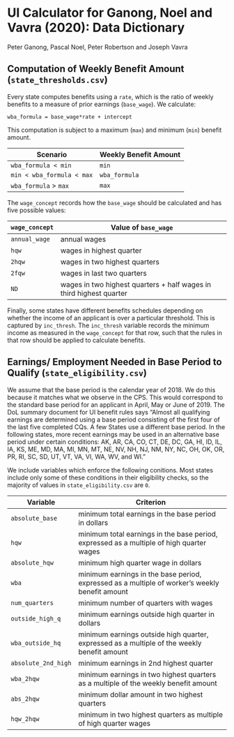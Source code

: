 UI Calculator for Ganong, Noel and Vavra (2020): Data Dictionary
================
Peter Ganong, Pascal Noel, Peter Robertson and Joseph Vavra

## Computation of Weekly Benefit Amount (`state_thresholds.csv`)

Every state computes benefits using a `rate`, which is the ratio of
weekly benefits to a measure of prior earnings (`base_wage`). We
calculate:

`wba_formula = base_wage*rate + intercept`

This computation is subject to a maximum (`max`) and minimum (`min`)
benefit amount.

| Scenario                  | Weekly Benefit Amount |
| ------------------------- | --------------------- |
| `wba_formula < min`       | `min`                 |
| `min < wba_formula < max` | `wba_formula`         |
| `wba_formula` \> `max`    | `max`                 |

The `wage_concept` records how the `base_wage` should be calculated and
has five possible
values:

| `wage_concept` | Value of `base_wage`                                                |
| -------------- | ------------------------------------------------------------------- |
| `annual_wage`  | annual wages                                                        |
| `hqw`          | wages in highest quarter                                            |
| `2hqw`         | wages in two highest quarters                                       |
| `2fqw`         | wages in last two quarters                                          |
| `ND`           | wages in two highest quarters + half wages in third highest quarter |

Finally, some states have different benefits schedules depending on
whether the income of an applicant is over a particular threshold. This
is captured by `inc_thresh`. The `inc_thresh` variable records the
minimum income as measured in the `wage_concept` for that row, such that
the rules in that row should be applied to calculate
benefits.

## Earnings/ Employment Needed in Base Period to Qualify (`state_eligibility.csv`)

We assume that the base period is the calendar year of 2018. We do this
because it matches what we observe in the CPS. This would correspond to
the standard base period for an applicant in April, May or June of 2019.
The DoL summary document for UI benefit rules says “Almost all
qualifying earnings are determined using a base period consisting of the
first four of the last five completed CQs. A few States use a different
base period. In the following states, more recent earnings may be used
in an alternative base period under certain conditions: AK, AR, CA, CO,
CT, DE, DC, GA, HI, ID, IL, IA, KS, ME, MD, MA, MI, MN, MT, NE, NV, NH,
NJ, NM, NY, NC, OH, OK, OR, PR, RI, SC, SD, UT, VT, VA, VI, WA, WV, and
WI.”

We include variables which enforce the following conitions. Most states
include only some of these conditions in their eligibility checks, so
the majority of values in `state_eligibility.csv` are
`0`.

| Variable            | Criterion                                                                                      |
| ------------------- | ---------------------------------------------------------------------------------------------- |
| `absolute_base`     | minimum total earnings in the base period in dollars                                           |
| `hqw`               | minimum total earnings in the base period, expressed as a multiple of high quarter wages       |
| `absolute_hqw`      | minimum high quarter wage in dollars                                                           |
| `wba`               | minimum earnings in the base period, expressed as a multiple of worker’s weekly benefit amount |
| `num_quarters`      | minimum number of quarters with wages                                                          |
| `outside_high_q`    | minimum earnings outside high quarter in dollars                                               |
| `wba_outside_hq`    | minimum earnings outside high quarter, expressed as a multiple of the weekly benefit amount    |
| `absolute_2nd_high` | minimum earnings in 2nd highest quarter                                                        |
| `wba_2hqw`          | minimum earnings in two highest quarters as a multiple of the weekly benefit amount            |
| `abs_2hqw`          | minimum dollar amount in two highest quarters                                                  |
| `hqw_2hqw`          | minimum in two highest quarters as multiple of high quarter wages                              |
